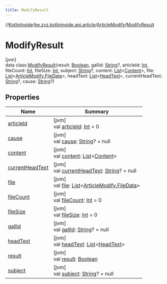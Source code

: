 ```yaml
---
title: ModifyResult
---
```

//[KotlinInside](../../../../index.html)/[be.zvz.kotlininside.api.article](../../index.html)/[ArticleModify](../index.html)/[ModifyResult](index.html)



# ModifyResult



[jvm]\
data class [ModifyResult](index.html)(result: [Boolean](https://kotlinlang.org/api/latest/jvm/stdlib/kotlin/-boolean/index.html), gallId: [String](https://kotlinlang.org/api/latest/jvm/stdlib/kotlin/-string/index.html)?, articleId: [Int](https://kotlinlang.org/api/latest/jvm/stdlib/kotlin/-int/index.html), fileCount: [Int](https://kotlinlang.org/api/latest/jvm/stdlib/kotlin/-int/index.html), fileSize: [Int](https://kotlinlang.org/api/latest/jvm/stdlib/kotlin/-int/index.html), subject: [String](https://kotlinlang.org/api/latest/jvm/stdlib/kotlin/-string/index.html)?, content: [List](https://kotlinlang.org/api/latest/jvm/stdlib/kotlin.collections/-list/index.html)&lt;[Content](../../../be.zvz.kotlininside.api.type.content/-content/index.html)&gt;, file: [List](https://kotlinlang.org/api/latest/jvm/stdlib/kotlin.collections/-list/index.html)&lt;[ArticleModify.FileData](../-file-data/index.html)&gt;, headText: [List](https://kotlinlang.org/api/latest/jvm/stdlib/kotlin.collections/-list/index.html)&lt;[HeadText](../../../be.zvz.kotlininside.api.type/-head-text/index.html)&gt;, currentHeadText: [String](https://kotlinlang.org/api/latest/jvm/stdlib/kotlin/-string/index.html)?, cause: [String](https://kotlinlang.org/api/latest/jvm/stdlib/kotlin/-string/index.html)?)



## Properties


| Name | Summary |
|---|---|
| [articleId](article-id.html) | [jvm]<br>val [articleId](article-id.html): [Int](https://kotlinlang.org/api/latest/jvm/stdlib/kotlin/-int/index.html) = 0 |
| [cause](cause.html) | [jvm]<br>val [cause](cause.html): [String](https://kotlinlang.org/api/latest/jvm/stdlib/kotlin/-string/index.html)? = null |
| [content](content.html) | [jvm]<br>val [content](content.html): [List](https://kotlinlang.org/api/latest/jvm/stdlib/kotlin.collections/-list/index.html)&lt;[Content](../../../be.zvz.kotlininside.api.type.content/-content/index.html)&gt; |
| [currentHeadText](current-head-text.html) | [jvm]<br>val [currentHeadText](current-head-text.html): [String](https://kotlinlang.org/api/latest/jvm/stdlib/kotlin/-string/index.html)? = null |
| [file](file.html) | [jvm]<br>val [file](file.html): [List](https://kotlinlang.org/api/latest/jvm/stdlib/kotlin.collections/-list/index.html)&lt;[ArticleModify.FileData](../-file-data/index.html)&gt; |
| [fileCount](file-count.html) | [jvm]<br>val [fileCount](file-count.html): [Int](https://kotlinlang.org/api/latest/jvm/stdlib/kotlin/-int/index.html) = 0 |
| [fileSize](file-size.html) | [jvm]<br>val [fileSize](file-size.html): [Int](https://kotlinlang.org/api/latest/jvm/stdlib/kotlin/-int/index.html) = 0 |
| [gallId](gall-id.html) | [jvm]<br>val [gallId](gall-id.html): [String](https://kotlinlang.org/api/latest/jvm/stdlib/kotlin/-string/index.html)? = null |
| [headText](head-text.html) | [jvm]<br>val [headText](head-text.html): [List](https://kotlinlang.org/api/latest/jvm/stdlib/kotlin.collections/-list/index.html)&lt;[HeadText](../../../be.zvz.kotlininside.api.type/-head-text/index.html)&gt; |
| [result](result.html) | [jvm]<br>val [result](result.html): [Boolean](https://kotlinlang.org/api/latest/jvm/stdlib/kotlin/-boolean/index.html) |
| [subject](subject.html) | [jvm]<br>val [subject](subject.html): [String](https://kotlinlang.org/api/latest/jvm/stdlib/kotlin/-string/index.html)? = null |

